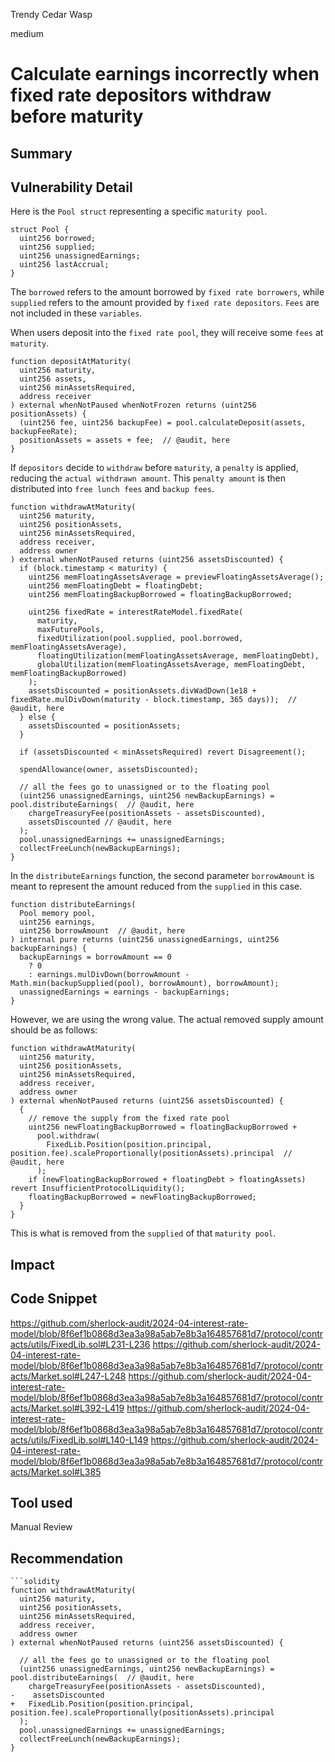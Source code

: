 Trendy Cedar Wasp

medium

# Calculate earnings incorrectly when fixed rate depositors withdraw before maturity

## Summary

## Vulnerability Detail
Here is the `Pool struct` representing a specific `maturity pool`.
```solidity
struct Pool {
  uint256 borrowed;
  uint256 supplied;
  uint256 unassignedEarnings;
  uint256 lastAccrual;
}
```
The `borrowed` refers to the amount borrowed by `fixed rate borrowers`, while `supplied` refers to the amount provided by `fixed rate depositors`.
`Fees` are not included in these `variables`.

When users deposit into the `fixed rate pool`, they will receive some `fees` at `maturity`.
```solidity
function depositAtMaturity(
  uint256 maturity,
  uint256 assets,
  uint256 minAssetsRequired,
  address receiver
) external whenNotPaused whenNotFrozen returns (uint256 positionAssets) {
  (uint256 fee, uint256 backupFee) = pool.calculateDeposit(assets, backupFeeRate);
  positionAssets = assets + fee;  // @audit, here
}
```
If `depositors` decide to `withdraw` before `maturity`, a `penalty` is applied, reducing the `actual withdrawn amount`.
This `penalty amount` is then distributed into `free lunch fees` and `backup fees`.
```solidity
function withdrawAtMaturity(
  uint256 maturity,
  uint256 positionAssets,
  uint256 minAssetsRequired,
  address receiver,
  address owner
) external whenNotPaused returns (uint256 assetsDiscounted) {
  if (block.timestamp < maturity) {
    uint256 memFloatingAssetsAverage = previewFloatingAssetsAverage();
    uint256 memFloatingDebt = floatingDebt;
    uint256 memFloatingBackupBorrowed = floatingBackupBorrowed;

    uint256 fixedRate = interestRateModel.fixedRate(
      maturity,
      maxFuturePools,
      fixedUtilization(pool.supplied, pool.borrowed, memFloatingAssetsAverage),
      floatingUtilization(memFloatingAssetsAverage, memFloatingDebt),
      globalUtilization(memFloatingAssetsAverage, memFloatingDebt, memFloatingBackupBorrowed)
    );
    assetsDiscounted = positionAssets.divWadDown(1e18 + fixedRate.mulDivDown(maturity - block.timestamp, 365 days));  // @audit, here
  } else {
    assetsDiscounted = positionAssets;
  }

  if (assetsDiscounted < minAssetsRequired) revert Disagreement();

  spendAllowance(owner, assetsDiscounted);

  // all the fees go to unassigned or to the floating pool
  (uint256 unassignedEarnings, uint256 newBackupEarnings) = pool.distributeEarnings(  // @audit, here
    chargeTreasuryFee(positionAssets - assetsDiscounted),
    assetsDiscounted // @audit, here
  );
  pool.unassignedEarnings += unassignedEarnings;
  collectFreeLunch(newBackupEarnings);
}
```
In the `distributeEarnings` function, the second parameter `borrowAmount` is meant to represent the amount reduced from the `supplied` in this case.
```solidity
function distributeEarnings(
  Pool memory pool,
  uint256 earnings,
  uint256 borrowAmount  // @audit, here
) internal pure returns (uint256 unassignedEarnings, uint256 backupEarnings) {
  backupEarnings = borrowAmount == 0
    ? 0
    : earnings.mulDivDown(borrowAmount - Math.min(backupSupplied(pool), borrowAmount), borrowAmount);
  unassignedEarnings = earnings - backupEarnings;
}
```
However, we are using the wrong value.
The actual removed supply amount should be as follows:
```solidity
function withdrawAtMaturity(
  uint256 maturity,
  uint256 positionAssets,
  uint256 minAssetsRequired,
  address receiver,
  address owner
) external whenNotPaused returns (uint256 assetsDiscounted) {
  {
    // remove the supply from the fixed rate pool
    uint256 newFloatingBackupBorrowed = floatingBackupBorrowed +
      pool.withdraw(
        FixedLib.Position(position.principal, position.fee).scaleProportionally(positionAssets).principal  // @audit, here
      );
    if (newFloatingBackupBorrowed + floatingDebt > floatingAssets) revert InsufficientProtocolLiquidity();
    floatingBackupBorrowed = newFloatingBackupBorrowed;
  }
}
```
This is what is removed from the `supplied` of that `maturity pool`.
## Impact

## Code Snippet
https://github.com/sherlock-audit/2024-04-interest-rate-model/blob/8f6ef1b0868d3ea3a98a5ab7e8b3a164857681d7/protocol/contracts/utils/FixedLib.sol#L231-L236
https://github.com/sherlock-audit/2024-04-interest-rate-model/blob/8f6ef1b0868d3ea3a98a5ab7e8b3a164857681d7/protocol/contracts/Market.sol#L247-L248
https://github.com/sherlock-audit/2024-04-interest-rate-model/blob/8f6ef1b0868d3ea3a98a5ab7e8b3a164857681d7/protocol/contracts/Market.sol#L392-L419
https://github.com/sherlock-audit/2024-04-interest-rate-model/blob/8f6ef1b0868d3ea3a98a5ab7e8b3a164857681d7/protocol/contracts/utils/FixedLib.sol#L140-L149
https://github.com/sherlock-audit/2024-04-interest-rate-model/blob/8f6ef1b0868d3ea3a98a5ab7e8b3a164857681d7/protocol/contracts/Market.sol#L385
## Tool used

Manual Review

## Recommendation
```solidity
```solidity
function withdrawAtMaturity(
  uint256 maturity,
  uint256 positionAssets,
  uint256 minAssetsRequired,
  address receiver,
  address owner
) external whenNotPaused returns (uint256 assetsDiscounted) {

  // all the fees go to unassigned or to the floating pool
  (uint256 unassignedEarnings, uint256 newBackupEarnings) = pool.distributeEarnings(  // @audit, here
    chargeTreasuryFee(positionAssets - assetsDiscounted),
-    assetsDiscounted 
+   FixedLib.Position(position.principal, position.fee).scaleProportionally(positionAssets).principal
  );
  pool.unassignedEarnings += unassignedEarnings;
  collectFreeLunch(newBackupEarnings);
}
```
```